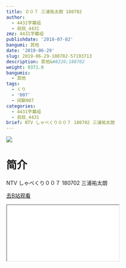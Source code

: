 ```yaml
---
title: ００７ 三浦祐太朗 180702
author:
  - 4431字幕组
  - 叔叔_4431
zmz: 4431字幕组
publishdate: '2018-07-02'
bangumi: 其他
date: '2019-06-29'
slug: 2019-06-29-180702-57193713
description: 其他&#8226;180702
weight: 9371.0
bangumis:
  - 其他
tags:
  - くり
  - '007'
  - 闲聊007
categories:
  - 4431字幕组
  - 叔叔_4431
brief: NTV しゃべくり００７ 180702 三浦祐太朗
---
```

![](https://raw.githubusercontent.com/tcgriffith/owaraisite/master/static/tmpimg/55dfafc29afef8f232db3fe6864aa8633536c8e3.jpg.480.jpg)
# 简介  
NTV
しゃべくり００７ 180702 三浦祐太朗  

[去B站观看](https://www.bilibili.com/video/av57193713/)
<div class ="resp-container"><iframe class="testiframe" src="//player.bilibili.com/player.html?aid=57193713"", scrolling="no", allowfullscreen="true" > </iframe></div> 
